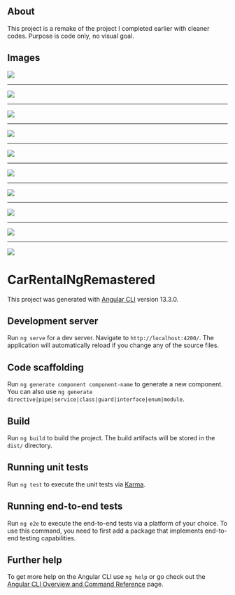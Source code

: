## About

This project is a remake of the project I completed earlier with cleaner codes.
Purpose is code only, no visual goal.

## Images
<img src="readme-images/homepage.png">
<hr>
<img src="readme-images/add-car.png">
<hr>
<img src="readme-images/add-car-image.png">
<hr>
<img src="readme-images/update-car.png">
<hr>
<img src="readme-images/delete-car.png">
<hr>
<img src="readme-images/delete-car-image.png">
<hr>
<img src="readme-images/profile-info.png">
<hr>
<img src="readme-images/change-password.png">
<hr>
<img src="readme-images/pay.png">
<hr>
<img src="readme-images/pay-with-saved-card.png">


# CarRentalNgRemastered

This project was generated with [Angular CLI](https://github.com/angular/angular-cli) version 13.3.0.

## Development server

Run `ng serve` for a dev server. Navigate to `http://localhost:4200/`. The application will automatically reload if you change any of the source files.

## Code scaffolding

Run `ng generate component component-name` to generate a new component. You can also use `ng generate directive|pipe|service|class|guard|interface|enum|module`.

## Build

Run `ng build` to build the project. The build artifacts will be stored in the `dist/` directory.

## Running unit tests

Run `ng test` to execute the unit tests via [Karma](https://karma-runner.github.io).

## Running end-to-end tests

Run `ng e2e` to execute the end-to-end tests via a platform of your choice. To use this command, you need to first add a package that implements end-to-end testing capabilities.

## Further help

To get more help on the Angular CLI use `ng help` or go check out the [Angular CLI Overview and Command Reference](https://angular.io/cli) page.
